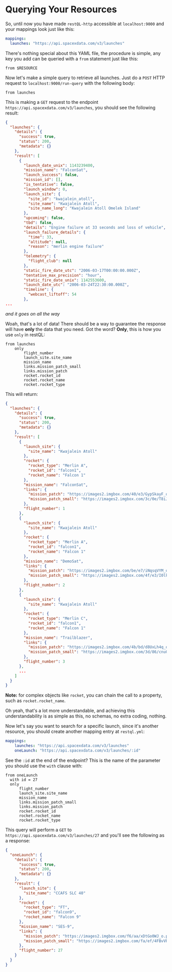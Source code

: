 # Querying Your Resources

So, until now you have made `restQL-http` accessible at `localhost:9000` and your mappings look just like this:

```yaml
mappings:
  launches: "https://api.spacexdata.com/v3/launches"
```

There's nothing special about this YAML file, the procedure is simple, any key you add can be queried with a `from` statement just like this:

```
from $RESOURCE
```

Now let's make a simple query to retrieve all launches. Just do a `POST` HTTP request to `localhost:9000/run-query` with the following body:
```
from launches
```
This is making a `GET` request to the endpoint `https://api.spacexdata.com/v3/launches`, you should see the following result:

```json
{
  "launches": {
    "details": {
      "success": true,
      "status": 200,
      "metadata": {}
    },
    "result": [
      {
        "launch_date_unix": 1143239400,
        "mission_name": "FalconSat",
        "launch_success": false,
        "mission_id": [],
        "is_tentative": false,
        "launch_window": 0,
        "launch_site": {
          "site_id": "kwajalein_atoll",
          "site_name": "Kwajalein Atoll",
          "site_name_long": "Kwajalein Atoll Omelek Island"
        },
        "upcoming": false,
        "tbd": false,
        "details": "Engine failure at 33 seconds and loss of vehicle",
        "launch_failure_details": {
          "time": 33,
          "altitude": null,
          "reason": "merlin engine failure"
        },
        "telemetry": {
          "flight_club": null
        },
        "static_fire_date_utc": "2006-03-17T00:00:00.000Z",
        "tentative_max_precision": "hour",
        "static_fire_date_unix": 1142553600,
        "launch_date_utc": "2006-03-24T22:30:00.000Z",
        "timeline": {
          "webcast_liftoff": 54
        },
...
```
*and it goes on all the way*

Woah, that's a lot of data! There should be a way to guarantee the response will have **only** the data that you need. Got the word? **Only**, this is how you use `only` in restQL:

```
from launches   
    only 
        flight_number
        launch_site.site_name
        mission_name
        links.mission_patch_small
        links.mission_patch
        rocket.rocket_id
        rocket.rocket_name
        rocket.rocket_type
```
This will return:
```json
{
  "launches": {
    "details": {
      "success": true,
      "status": 200,
      "metadata": {}
    },
    "result": [
      {
        "launch_site": {
          "site_name": "Kwajalein Atoll"
        },
        "rocket": {
          "rocket_type": "Merlin A",
          "rocket_id": "falcon1",
          "rocket_name": "Falcon 1"
        },
        "mission_name": "FalconSat",
        "links": {
          "mission_patch": "https://images2.imgbox.com/40/e3/GypSkayF_o.png",
          "mission_patch_small": "https://images2.imgbox.com/3c/0e/T8iJcSN3_o.png"
        },
        "flight_number": 1
      },
      {
        "launch_site": {
          "site_name": "Kwajalein Atoll"
        },
        "rocket": {
          "rocket_type": "Merlin A",
          "rocket_id": "falcon1",
          "rocket_name": "Falcon 1"
        },
        "mission_name": "DemoSat",
        "links": {
          "mission_patch": "https://images2.imgbox.com/be/e7/iNqsqVYM_o.png",
          "mission_patch_small": "https://images2.imgbox.com/4f/e3/I0lkuJ2e_o.png"
        },
        "flight_number": 2
      },
      {
        "launch_site": {
          "site_name": "Kwajalein Atoll"
        },
        "rocket": {
          "rocket_type": "Merlin C",
          "rocket_id": "falcon1",
          "rocket_name": "Falcon 1"
        },
        "mission_name": "Trailblazer",
        "links": {
          "mission_patch": "https://images2.imgbox.com/4b/bd/d8UxLh4q_o.png",
          "mission_patch_small": "https://images2.imgbox.com/3d/86/cnu0pan8_o.png"
        },
        "flight_number": 3
      },
      ...
    ]
  }
}
```
**Note:** for complex objects like `rocket`, you can chain the call to a property, such as `rocket.rocket_name`.

Oh yeah, that's a lot more understandable, and achieving this understandability is as simple as this, no schemas, no extra coding, nothing.

Now let's say you want to search for a specific launch, since it's another resource, you should create another mapping entry at `restql.yml`:

```yaml
mappings:
    launches: "https://api.spacexdata.com/v3/launches"
    oneLaunch: "https://api.spacexdata.com/v3/launches/:id"
```

See the `:id` at the end of the endpoint? This is the name of the parameter you should use the `with` clause with:

```
from oneLaunch 
  with id = 27
  only 
      flight_number
      launch_site.site_name
      mission_name
      links.mission_patch_small
      links.mission_patch
      rocket.rocket_id
      rocket.rocket_name
      rocket.rocket_type
```
This query will perform a `GET` to `https://api.spacexdata.com/v3/launches/27` and you'll see the following as a response:

```json
{
  "oneLaunch": {
    "details": {
      "success": true,
      "status": 200,
      "metadata": {}
    },
    "result": {
      "launch_site": {
        "site_name": "CCAFS SLC 40"
      },
      "rocket": {
        "rocket_type": "FT",
        "rocket_id": "falcon9",
        "rocket_name": "Falcon 9"
      },
      "mission_name": "SES-9",
      "links": {
        "mission_patch": "https://images2.imgbox.com/f6/aa/xDtGo0WJ_o.png",
        "mission_patch_small": "https://images2.imgbox.com/fa/ef/4FBvVReu_o.png"
      },
      "flight_number": 27
    }
  }
}
```
